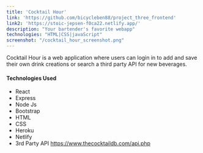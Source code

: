 ```yaml
---
title: 'Cocktail Hour'
link: 'https://github.com/bicycleben88/project_three_frontend'
link2: 'https://stoic-jepsen-f0ca22.netlify.app/'
description: "Your bartender's favorite webapp"
technologies: "HTML|CSS|javaScript"
screenshot: "/cocktail_hour_screenshot.png"
---
```


Cocktail Hour is a web application where users can login in to add and save their own drink creations or search a third party API for new beverages.

#### Technologies Used
- React
- Express
- Node Js
- Bootstrap
- HTML
- CSS
- Heroku
- Netlify
- 3rd Party API https://www.thecocktaildb.com/api.php